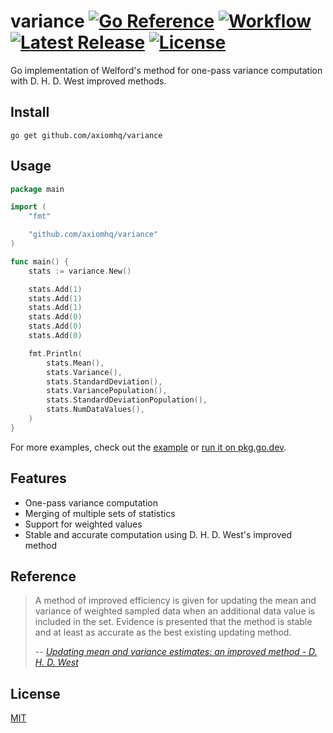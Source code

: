 # variance [![Go Reference][gopkg_badge]][gopkg] [![Workflow][workflow_badge]][workflow] [![Latest Release][release_badge]][release] [![License][license_badge]][license]

Go implementation of Welford's method for one-pass variance computation with D. H. D. West improved methods.

## Install

```shell
go get github.com/axiomhq/variance
```

## Usage

```go
package main

import (
    "fmt"

    "github.com/axiomhq/variance"
)

func main() {
    stats := variance.New()

    stats.Add(1)
    stats.Add(1)
    stats.Add(1)
    stats.Add(0)
    stats.Add(0)
    stats.Add(0)

    fmt.Println(
        stats.Mean(),
        stats.Variance(),
        stats.StandardDeviation(),
        stats.VariancePopulation(),
        stats.StandardDeviationPopulation(),
        stats.NumDataValues(),
    )
}
```

For more examples, check out the [example](welford_example_test.go) or
[run it on pkg.go.dev](https://pkg.go.dev/github.com/axiomhq/variance#example-package).

## Features

- One-pass variance computation
- Merging of multiple sets of statistics
- Support for weighted values
- Stable and accurate computation using D. H. D. West's improved method

## Reference

> A method of improved efficiency is given for updating the mean and variance of
> weighted sampled data when an additional data value is included in the set.
> Evidence is presented that the method is stable and at least as accurate as
> the best existing updating method.
>
> -- <cite>[Updating mean and variance estimates: an improved method - D. H. D. West](https://dl.acm.org/doi/10.1145/359146.359153)</cite>

## License

[MIT](LICENSE)

<!-- Badges -->

[gopkg]: https://pkg.go.dev/github.com/axiomhq/variance
[gopkg_badge]: https://img.shields.io/badge/doc-reference-007d9c?logo=go&logoColor=white
[workflow]: https://github.com/axiomhq/variance/actions/workflows/push.yaml
[workflow_badge]: https://img.shields.io/github/actions/workflow/status/axiomhq/variance/push.yaml?branch=main&ghcache=unused
[release]: https://github.com/axiomhq/variance/releases/latest
[release_badge]: https://img.shields.io/github/release/axiomhq/variance.svg?ghcache=unused
[license]: https://opensource.org/licenses/MIT
[license_badge]: https://img.shields.io/github/license/axiomhq/variance.svg?color=blue&ghcache=unused
